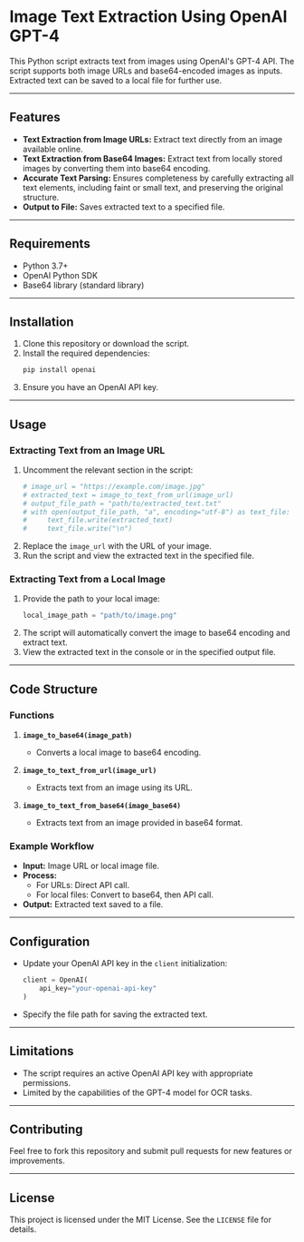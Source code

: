 # Image Text Extraction Using OpenAI GPT-4

This Python script extracts text from images using OpenAI's GPT-4 API. The script supports both image URLs and base64-encoded images as inputs. Extracted text can be saved to a local file for further use.

---

## Features

- **Text Extraction from Image URLs:** Extract text directly from an image available online.
- **Text Extraction from Base64 Images:** Extract text from locally stored images by converting them into base64 encoding.
- **Accurate Text Parsing:** Ensures completeness by carefully extracting all text elements, including faint or small text, and preserving the original structure.
- **Output to File:** Saves extracted text to a specified file.

---

## Requirements

- Python 3.7+
- OpenAI Python SDK
- Base64 library (standard library)

---

## Installation

1. Clone this repository or download the script.
2. Install the required dependencies:
   ```bash
   pip install openai
   ```
3. Ensure you have an OpenAI API key.

---

## Usage

### Extracting Text from an Image URL

1. Uncomment the relevant section in the script:
   ```python
   # image_url = "https://example.com/image.jpg"
   # extracted_text = image_to_text_from_url(image_url)
   # output_file_path = "path/to/extracted_text.txt"
   # with open(output_file_path, "a", encoding="utf-8") as text_file:
   #     text_file.write(extracted_text)
   #     text_file.write("\n")
   ```
2. Replace the `image_url` with the URL of your image.
3. Run the script and view the extracted text in the specified file.

### Extracting Text from a Local Image

1. Provide the path to your local image:
   ```python
   local_image_path = "path/to/image.png"
   ```
2. The script will automatically convert the image to base64 encoding and extract text.
3. View the extracted text in the console or in the specified output file.

---

## Code Structure

### Functions

1. **`image_to_base64(image_path)`**
   - Converts a local image to base64 encoding.

2. **`image_to_text_from_url(image_url)`**
   - Extracts text from an image using its URL.

3. **`image_to_text_from_base64(image_base64)`**
   - Extracts text from an image provided in base64 format.

### Example Workflow

- **Input:** Image URL or local image file.
- **Process:**
  - For URLs: Direct API call.
  - For local files: Convert to base64, then API call.
- **Output:** Extracted text saved to a file.

---

## Configuration

- Update your OpenAI API key in the `client` initialization:
  ```python
  client = OpenAI(
      api_key="your-openai-api-key"
  )
  ```
- Specify the file path for saving the extracted text.

---

## Limitations

- The script requires an active OpenAI API key with appropriate permissions.
- Limited by the capabilities of the GPT-4 model for OCR tasks.

---

## Contributing

Feel free to fork this repository and submit pull requests for new features or improvements.

---

## License

This project is licensed under the MIT License. See the `LICENSE` file for details.
